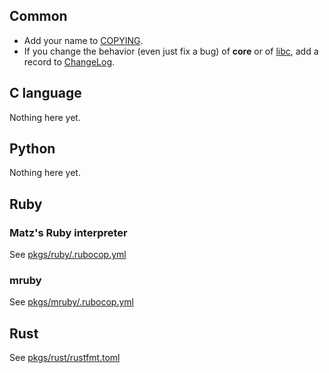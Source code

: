 Common
------

* Add your name to [COPYING](/COPYING).
* If you change the behavior (even just fix a bug) of **core** or of
  [libc](/libc), add a record to [ChangeLog](/ChangeLog). 



C language
----------

Nothing here yet.



Python
------

Nothing here yet.



Ruby
----

### Matz's Ruby interpreter

See [pkgs/ruby/.rubocop.yml](/pkgs/ruby/.rubocop.yml)

### mruby

See [pkgs/mruby/.rubocop.yml](/pkgs/mruby/.rubocop.yml)



Rust
----

See [pkgs/rust/rustfmt.toml](/pkgs/rust/rustfmt.toml)
